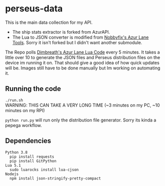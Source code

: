 # perseus-data
This is the main data collection for my API.
- The ship stats extractor is forked from AzurAPI.
- The Lua to JSON converter is modified from [Nobbyfix's Azur Lane Tools](https://github.com/nobbyfix/AzurLaneTools). Sorry it isn't forked but I didn't want another submodule.

The Repo polls [Dimbreath's Azur Lane Lua Code](https://github.com/Dimbreath/AzurLaneData) every 5 minutes. It takes a little over 10 to generate the JSON files and Perseus distribution files on the device im running it on. That should give a good idea of how quick updates will be.
Images still have to be done manually but Im working on automating it.

## Running the code
`./run.sh`<br>
WARNING: THIS CAN TAKE A VERY LONG TIME (~3 minutes on my PC, ~10 minutes on my RPI)

`python run.py` will run only the distribution file generator. Sorry its kinda a pepega workflow.

## Dependencies
```
Python 3.8
  pip install requests
  pip install GitPython
Lua 5.1
  sudo luarocks install lua-cjson
Nodejs
  npm install json-stringify-pretty-compact
```
